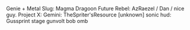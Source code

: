 Genie + Metal Slug: Magma Dragoon 
Future Rebel: AzRaezel / Dan / nice guy. 
Project X: Gemini: TheSpriter'sResource [unknown]
sonic 
hud: Gussprint
stage
gunvolt
bob omb 

